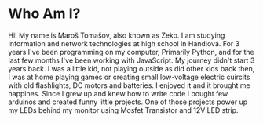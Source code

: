 # Who Am I?

Hi! My name is Maroš Tomašov, also known as Zeko. I am studying Information and network technologies at high school in Handlová. For 3 years I've been programming on my computer, Primarily Python, and for the last few months I've been working with JavaScript. My journey didn't start 3 years back. I was a little kid, not playing outside as did other kids back then, I was at home playing games or creating small low-voltage electric cuircits with old flashlights, DC motors  and batteries. I enjoyed it and it brought me happines. Since I grew up and knew how to write code I bought few arduinos and created funny little projects. One of those projects power up my LEDs behind my monitor using Mosfet Transistor and 12V LED strip.

